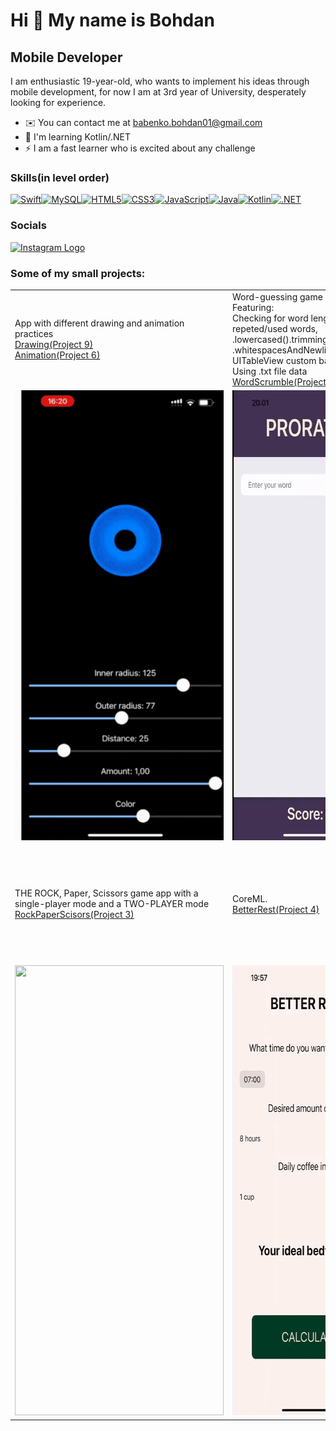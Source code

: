 Hi 👋 My name is Bohdan
======================= 

Mobile Developer
---------------- 

I am enthusiastic 19-year-old, who wants to implement his ideas through mobile development, for now I am at 3rd year of University, desperately looking for experience.

* ✉️  You can contact me at [babenko.bohdan01@gmail.com](mailto:babenko.bohdan01@gmail.com)
* 🧠  I'm learning Kotlin/.NET
* ⚡  I am a fast learner who is excited about any challenge

### Skills(in level order)  

<p align="left"> <a href="https://developer.apple.com/swift/" target="_blank" rel="noreferrer"><img src="https://raw.githubusercontent.com/danielcranney/readme-generator/main/public/icons/skills/swift-colored.svg" width="36" height="36" alt="Swift" /></a><a href="https://www.mysql.com/" target="_blank" rel="noreferrer"><img src="https://raw.githubusercontent.com/danielcranney/readme-generator/main/public/icons/skills/mysql-colored.svg" width="36" height="36" alt="MySQL" /></a><a href="https://developer.mozilla.org/en-US/docs/Glossary/HTML5" target="_blank" rel="noreferrer"><img src="https://raw.githubusercontent.com/danielcranney/readme-generator/main/public/icons/skills/html5-colored.svg" width="36" height="36" alt="HTML5" /></a><a href="https://www.w3.org/TR/CSS/#css" target="_blank" rel="noreferrer"><img src="https://raw.githubusercontent.com/danielcranney/readme-generator/main/public/icons/skills/css3-colored.svg" width="36" height="36" alt="CSS3" /></a><a href="https://developer.mozilla.org/en-US/docs/Web/JavaScript" target="_blank" rel="noreferrer"><img src="https://raw.githubusercontent.com/danielcranney/readme-generator/main/public/icons/skills/javascript-colored.svg" width="36" height="36" alt="JavaScript" /></a><a href="https://www.oracle.com/java/" target="_blank" rel="noreferrer"><img src="https://raw.githubusercontent.com/danielcranney/readme-generator/main/public/icons/skills/java-colored.svg" width="36" height="36" alt="Java" /></a><a href="https://kotlinlang.org/" target="_blank" rel="noreferrer"><img src="https://raw.githubusercontent.com/danielcranney/readme-generator/main/public/icons/skills/kotlin-colored.svg" width="36" height="36" alt="Kotlin" /></a><a href="https://dotnet.microsoft.com/en-us/" target="_blank" rel="noreferrer"><img src="https://raw.githubusercontent.com/danielcranney/readme-generator/main/public/icons/skills/dot-net-colored.svg" width="36" height="36" alt=".NET" /></a> </p> 

### Socials <p align="left">
  <a href="http://www.instagram.com/________narcissus_________?igshid=expqrqpcrn65o" target="_blank" rel="noreferrer">
    <picture>
      <source srcset="https://upload.wikimedia.org/wikipedia/commons/a/a5/Instagram_icon.png" />
      <img src="https://upload.wikimedia.org/wikipedia/commons/a/a5/Instagram_icon.png" width="40" height="40" alt="Instagram Logo" />
    </picture>
  </a>
</p>

### Some of my small projects: 

<table>
  <col width="332">
  <col width="332">
  <col width="332">
  <tr>
    <td>App with different drawing and animation practices<br>
      <a href="https://example.com](https://github.com/BeaverOnAMission/Drawing-Project-9-/tree/main" target="_blank">Drawing(Project 9)</a><br>
      <a href="https://github.com/BeaverOnAMission/Animation-Project-6-/tree/main" target="_blank">Animation(Project 6)</a><br>
</td>
    <td width="332">Word-guessing game app, Featuring:<br>
      Checking for word lenght + repeted/used words,<br> 
      .lowercased().trimmingCharacters(in: .whitespacesAndNewlines),<br>  
      UITableView custom background,<br>  
      Using .txt file data<br>
       <a href="https://github.com/BeaverOnAMission/WordScrumble-Project-5-/tree/main" target="_blank">WordScrumble(Project 5)</a><br>
    </td>
    <td>"Moonshot" app displaying information about  Apollo program missions, Featuring:<br>  
   Utilising JSON file,<br>  
   Extension checking for color darkness to dynamically change text color,<br>  
   Binding Modes.<br>
       <a href="https://github.com/BeaverOnAMission/Animation-Project-6-/tree/main)](https://github.com/BeaverOnAMission/Moonshot-Project-8-)" target="_blank">Moonshot(Project 8)</a><br>
 </td>
  </tr>
  <tr>
    <td><img src="https://github.com/BeaverOnAMission/Assets/blob/main/Untitled%20design-3.gif" width="334" height="720"/></td>
    <td width="332"> <img src="https://github.com/BeaverOnAMission/Assets/blob/main/clideo_editor_389ce88eb448498882c6d5894150c819-ezgif.com-video-to-gif-converter.gif" width="334" height="720"/></td>
    <td> <img src="https://github.com/BeaverOnAMission/Assets/blob/main/RPReplay_Final1709482380%20(online-video-cutter.com)-2-2.gif" width="334" height="720"/></td>
  </tr>
   <tr>
 <td>THE ROCK, Paper, Scissors game app with a single-player mode and a TWO-PLAYER mode<br>
      <a href="https://github.com/BeaverOnAMission/RockPaperScisors-Project-3-/tree/main" target="_blank">RockPaperScisors(Project 3)</a>
</td>
    <td width="332""Better Rest" app, calculates an ideal bedtime, Featuring:<br>
    CoreML.<br> 
       <a href="https://github.com/BeaverOnAMission/BetterRest-Project-4-/tree/main" target="_blank">BetterRest(Project 4)</a><br>
    </td>
    <td>“The Hot Prospects” app provides scanning and generating personalized QR codes which you can save to the device's photo album on top of basic functionality, Featuring:<br>  
   Notifications,  <br>  
  Package CodeScaner(for QR codeS),<br>  
      Edit mode activity tracking, <br>
  .environmentObject()( enabling seamless access to prospect data across different views within the app).<br>
       <a href="https://github.com/BeaverOnAMission/HotProspects-Project-16-/tree/main" target="_blank">Hot Prospects(Project 16)</a><br>
 </td>
</tr>
    <tr>
  <td><img src="https://github.com/BeaverOnAMission/Assets/blob/main/clideo_editor_79ef04cb3d90429b80dd439b20d6c0b1.gif" width="334" height="720"/></td>
    <td width="332"> <img src="https://github.com/BeaverOnAMission/Assets/blob/main/clideo_editor_458c1ad4e8324115ba1285e6dd89caae-ezgif.com-video-to-gif-converter.gif" width="334" height="720"/></td>
    <td> <img src="https://github.com/BeaverOnAMission/Assets/blob/main/Untitled%20design-2.gif" width="334" height="720"/></td>
     </tr>
</table>





















